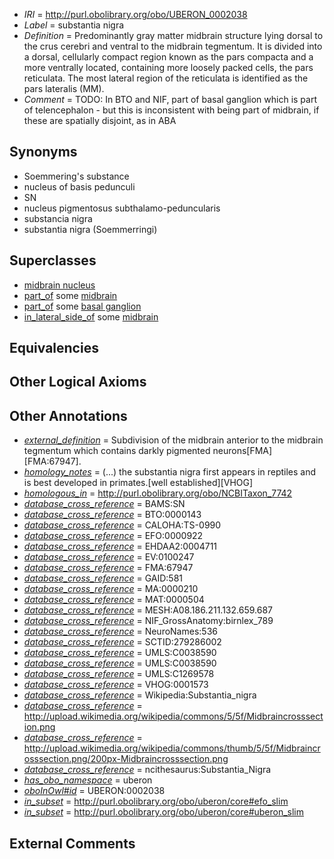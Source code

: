  * *IRI* = http://purl.obolibrary.org/obo/UBERON_0002038
 * *Label* = substantia nigra
 * *Definition* = Predominantly gray matter midbrain structure lying dorsal to the crus cerebri and ventral to the midbrain tegmentum. It is divided into a dorsal, cellularly compact region known as the pars compacta and a more ventrally located, containing more loosely packed cells, the pars reticulata. The most lateral region of the reticulata is identified as the pars lateralis (MM).
 * *Comment* = TODO: In BTO and NIF, part of basal ganglion which is part of telencephalon - but this is inconsistent with being part of midbrain, if these are spatially disjoint, as in ABA

## Synonyms

 * Soemmering's substance
 * nucleus of basis pedunculi
 * SN
 * nucleus pigmentosus subthalamo-peduncularis
 * substancia nigra
 * substantia nigra (Soemmerringi)

## Superclasses

 * [midbrain nucleus](../../UBERON/61/UBERON_0009661.md)
 * [part_of](../../BFO/50/BFO_0000050.md) some [midbrain](../../UBERON/91/UBERON_0001891.md)
 * [part_of](../../BFO/50/BFO_0000050.md) some [basal ganglion](../../UBERON/20/UBERON_0002420.md)
 * [in_lateral_side_of](../../BSPO/26/BSPO_0000126.md) some [midbrain](../../UBERON/91/UBERON_0001891.md)

## Equivalencies


## Other Logical Axioms


## Other Annotations

 * *[external_definition](../../UBPROP/01/UBPROP_0000001.md)* = Subdivision of the midbrain anterior to the midbrain tegmentum which contains darkly pigmented neurons[FMA][FMA:67947].
 * *[homology_notes](../../UBPROP/03/UBPROP_0000003.md)* =  (...) the substantia nigra first appears in reptiles and is best developed in primates.[well established][VHOG]
 * *[homologous_in](../../core#homologous/in/core#homologous_in.md)* = http://purl.obolibrary.org/obo/NCBITaxon_7742
 * *[database_cross_reference](../../ef/oboInOwl#hasDbXref.md)* = BAMS:SN
 * *[database_cross_reference](../../ef/oboInOwl#hasDbXref.md)* = BTO:0000143
 * *[database_cross_reference](../../ef/oboInOwl#hasDbXref.md)* = CALOHA:TS-0990
 * *[database_cross_reference](../../ef/oboInOwl#hasDbXref.md)* = EFO:0000922
 * *[database_cross_reference](../../ef/oboInOwl#hasDbXref.md)* = EHDAA2:0004711
 * *[database_cross_reference](../../ef/oboInOwl#hasDbXref.md)* = EV:0100247
 * *[database_cross_reference](../../ef/oboInOwl#hasDbXref.md)* = FMA:67947
 * *[database_cross_reference](../../ef/oboInOwl#hasDbXref.md)* = GAID:581
 * *[database_cross_reference](../../ef/oboInOwl#hasDbXref.md)* = MA:0000210
 * *[database_cross_reference](../../ef/oboInOwl#hasDbXref.md)* = MAT:0000504
 * *[database_cross_reference](../../ef/oboInOwl#hasDbXref.md)* = MESH:A08.186.211.132.659.687
 * *[database_cross_reference](../../ef/oboInOwl#hasDbXref.md)* = NIF_GrossAnatomy:birnlex_789
 * *[database_cross_reference](../../ef/oboInOwl#hasDbXref.md)* = NeuroNames:536
 * *[database_cross_reference](../../ef/oboInOwl#hasDbXref.md)* = SCTID:279286002
 * *[database_cross_reference](../../ef/oboInOwl#hasDbXref.md)* = UMLS:C0038590
 * *[database_cross_reference](../../ef/oboInOwl#hasDbXref.md)* = UMLS:C0038590
 * *[database_cross_reference](../../ef/oboInOwl#hasDbXref.md)* = UMLS:C1269578
 * *[database_cross_reference](../../ef/oboInOwl#hasDbXref.md)* = VHOG:0001573
 * *[database_cross_reference](../../ef/oboInOwl#hasDbXref.md)* = Wikipedia:Substantia_nigra
 * *[database_cross_reference](../../ef/oboInOwl#hasDbXref.md)* = http://upload.wikimedia.org/wikipedia/commons/5/5f/Midbraincrosssection.png
 * *[database_cross_reference](../../ef/oboInOwl#hasDbXref.md)* = http://upload.wikimedia.org/wikipedia/commons/thumb/5/5f/Midbraincrosssection.png/200px-Midbraincrosssection.png
 * *[database_cross_reference](../../ef/oboInOwl#hasDbXref.md)* = ncithesaurus:Substantia_Nigra
 * *[has_obo_namespace](../../ce/oboInOwl#hasOBONamespace.md)* = uberon
 * *[oboInOwl#id](../../id/oboInOwl#id.md)* = UBERON:0002038
 * *[in_subset](../../et/oboInOwl#inSubset.md)* = http://purl.obolibrary.org/obo/uberon/core#efo_slim
 * *[in_subset](../../et/oboInOwl#inSubset.md)* = http://purl.obolibrary.org/obo/uberon/core#uberon_slim

## External Comments

